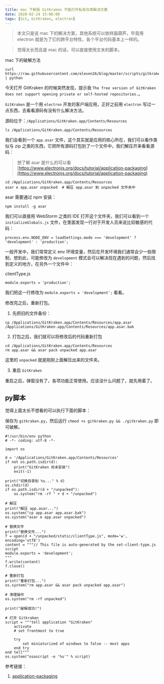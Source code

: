 ```yaml
---
title: mac 下新版 GitKraken 不能打开私有仓库解决方案
date: 2020-02-24 15:06:00
tags: [Git, GitKraken, electron]
---
```


> 本文只是说 mac 下的解决方案，其他系统可以依样画葫芦，毕竟用 electron 就是为了它的跨平台特性，各个平台代码基本上一样的。

> 觉得太长而且是 mac 的话，可以直接使用文末的脚本。

mac 下的破解方法

```
curl https://raw.githubusercontent.com/eleven26/blog/master/scripts/gitkraken.py | python
```

今天打开 GitKraken 的时候突然发现，提示我 `The free version of GitKraken does not support opening private or self-hosted repositories.`。

`GitKraken` 是一个用 `electron` 开发的客户端应用，正好之前用 `electron` 写过一点东西，去看看源码有没有什么解决方法。

源码位于：`/Applications/GitKraken.app/Contents/Resources`

```
ls /Applications/GitKraken.app/Contents/Resources
```

我们会看到一个 `app.asar` 文件，这个其实就是应用的核心所在，我们可以看作类似与 zip 之类的东西，它把所有源码打包到了一个文件中，我们解压开来看看源码：

> 想了解 asar 是什么的可以看 [https://www.electronjs.org/docs/tutorial/application-packaging](https://www.electronjs.org/docs/tutorial/application-packaging)

```
cd /Applications/GitKraken.app/Contents/Resources
asar e app.asar unpacked  # 解压 app.asar 到 unpacked 文件夹中
```

asar 需要通过 npm 安装：

```
npm install -g asar
```

我们可以直接用 WebStorm 之类的 IDE 打开这个文件夹，我们可以看到一个 `initializeGlobals.js` 文件，在里面发现一行对于开发人员来说比较敏感的代码：

```
process.env.NODE_ENV = loadSettings.mode === 'development' ? 'development' : 'production';
```

一般开发中，我们常常定义 env 环境变量，然后在开发环境我们通常会少一些限制，想到此，可能修改为 `development` 模式会可以解决现在遇到的问题，然后找到定义的地方，在另外一个文件中：

clientType.js

```
module.exports = 'production';
```

我们把这一行修改为 `module.exports = 'development';` 看看。

修改完之后，重新打包。

1. 先把旧的文件备份：

```
cp /Applications/GitKraken.app/Contents/Resources/app.asar /Applications/GitKraken.app/Contents/Resources/app.asar.bak
```

2. 打包之后，我们就可以将修改后的代码重新打包

```
cd /Applications/GitKraken.app/Contents/Resources
rm app.asar && asar pack unpacked app.asar
```

这里的 `unpacked` 就是刚刚上面解压出来的文件夹。

3. 重启 `GitKraken`

重启之后，弹窗没有了，各项功能正常使用。应该没什么问题了，就先用着了。


## py脚本

觉得上面太长不想看的可以执行下面的脚本：

保存为 `gitkraken.py`，然后运行 `chmod +x gitkraken.py && ./gitkraken.py` 即可破解。

```
#!/usr/bin/env python
# -*- coding: utf-8 -*-

import os

d = '/Applications/GitKraken.app/Contents/Resources'
if not os.path.isdir(d):
    print("GitKraken 尚未安装")
    exit(-1)

print("切换目录到 %s..." % d)
os.chdir(d)
if os.path.isdir(d + "/unpacked"):
    os.system("rm -rf " + d + "/unpacked")

# 解压
print("解压 app.asar...")
os.system("cp app.asar app.asar.bak")
os.system("asar e app.asar unpacked")

# 替换文件
print("替换文件...")
f = open(d + "/unpacked/static/clientType.js", mode='w', encoding='utf8')
content = """// This file is auto-generated by the set-client-type.js script
module.exports = 'development';
"""
f.write(content)
f.close()

# 重新打包
print("重新打包...")
os.system("rm app.asar && asar pack unpacked app.asar")

# 清理操作
os.system("rm -rf unpacked")

print("破解成功!")

# 打开 Gitkraken
script = """tell application "GitKraken"
    activate
    # set frontmost to true

    try
        set miniaturized of windows to false -- most apps
    end try
end tell"""
os.system("osascript -e '%s'" % script)
```


参考链接：

1. [application-packaging](https://www.electronjs.org/docs/tutorial/application-packaging)
